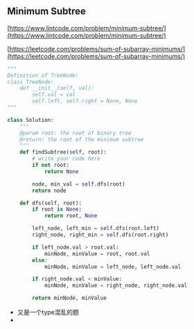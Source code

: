 ## Minimum Subtree

[https://www.lintcode.com/problem/minimum-subtree/](https://www.lintcode.com/problem/minimum-subtree/)

[https://leetcode.com/problems/sum-of-subarray-minimums/](https://leetcode.com/problems/sum-of-subarray-minimums/)

```py
"""
Definition of TreeNode:
class TreeNode:
    def __init__(self, val):
        self.val = val
        self.left, self.right = None, None
"""

class Solution:
    """
    @param root: the root of binary tree
    @return: the root of the minimum subtree
    """
    def findSubtree(self, root):
        # write your code here
        if not root:
            return None

        node, min_val = self.dfs(root)
        return node

    def dfs(self, root):
        if root is None:
            return root, None

        left_node, left_min = self.dfs(root.left)
        right_node, right_min = self.dfs(root.right)

        if left_node.val > root.val:
            minNode, minValue = root, root.val
        else:
            minNode, minValue = left_node, left_node.val

        if right_node.val < minValue:
            minNode, minValue = right_node, right_node.val

        return minNode, minValue
```

* 又是一个type混乱的题
* 


